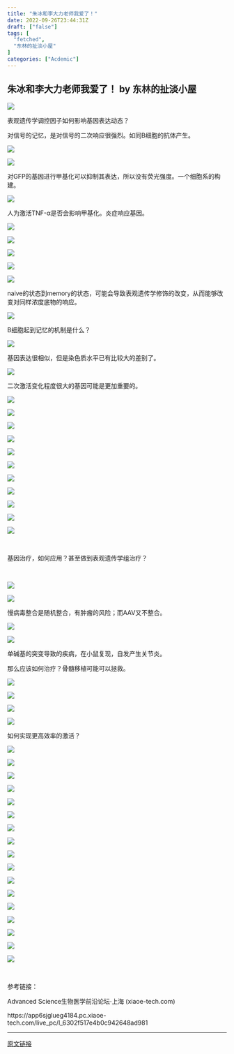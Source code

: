 ```yaml
---
title: "朱冰和李大力老师我爱了！"
date: 2022-09-26T23:44:31Z
draft: ["false"]
tags: [
  "fetched",
  "东林的扯淡小屋"
]
categories: ["Acdemic"]
---
```

朱冰和李大力老师我爱了！ by 东林的扯淡小屋
------
<div><p><img data-galleryid="" data-ratio="0.5852842809364549" data-s="300,640" data-type="png" data-w="598" data-src="https://mmbiz.qpic.cn/mmbiz_png/kZ1wdgAscBorDiaQZKE7iaVo7qrbRiaLgSc2DQMEFUVfvCOicB8oLySYtGVv2zlibuPtRXtryGXDWMtgsCmAUma4hag/640?wx_fmt=png" src="https://mmbiz.qpic.cn/mmbiz_png/kZ1wdgAscBorDiaQZKE7iaVo7qrbRiaLgSc2DQMEFUVfvCOicB8oLySYtGVv2zlibuPtRXtryGXDWMtgsCmAUma4hag/640?wx_fmt=png"></p><p>表观遗传学调控因子如何影响基因表达动态？<br></p><p>对信号的记忆，是对信号的二次响应很强烈。如同B细胞的抗体产生。<br></p><p><img data-galleryid="" data-ratio="0.4525462962962963" data-s="300,640" data-type="png" data-w="864" data-src="https://mmbiz.qpic.cn/mmbiz_png/kZ1wdgAscBorDiaQZKE7iaVo7qrbRiaLgScMrAE1caedSdEKJjVPzSTsuVzeA9P1nJWibW70wzbx8GSpaoJy7BddAQ/640?wx_fmt=png" src="https://mmbiz.qpic.cn/mmbiz_png/kZ1wdgAscBorDiaQZKE7iaVo7qrbRiaLgScMrAE1caedSdEKJjVPzSTsuVzeA9P1nJWibW70wzbx8GSpaoJy7BddAQ/640?wx_fmt=png"></p><p><img data-galleryid="" data-ratio="0.5821799307958477" data-s="300,640" data-type="png" data-w="1156" data-src="https://mmbiz.qpic.cn/mmbiz_png/kZ1wdgAscBorDiaQZKE7iaVo7qrbRiaLgScX1en0DZATgCzG9axnJPAYrdrIic51Ga6iaYbnibQyLKzSgkdxZd36ac7A/640?wx_fmt=png" src="https://mmbiz.qpic.cn/mmbiz_png/kZ1wdgAscBorDiaQZKE7iaVo7qrbRiaLgScX1en0DZATgCzG9axnJPAYrdrIic51Ga6iaYbnibQyLKzSgkdxZd36ac7A/640?wx_fmt=png"></p><p>对GFP的基因进行甲基化可以抑制其表达，所以没有荧光强度。一个细胞系的构建。<br></p><p><img data-galleryid="" data-ratio="0.6033057851239669" data-s="300,640" data-type="png" data-w="1210" data-src="https://mmbiz.qpic.cn/mmbiz_png/kZ1wdgAscBorDiaQZKE7iaVo7qrbRiaLgScUZHCFdQvToVb4C8sl8f8RE1ly9emcFDXBLG0Ahc72GrXMgaLzXbKMw/640?wx_fmt=png" src="https://mmbiz.qpic.cn/mmbiz_png/kZ1wdgAscBorDiaQZKE7iaVo7qrbRiaLgScUZHCFdQvToVb4C8sl8f8RE1ly9emcFDXBLG0Ahc72GrXMgaLzXbKMw/640?wx_fmt=png"></p><p>人为激活TNF-α是否会影响甲基化。炎症响应基因。<br></p><p><img data-galleryid="" data-ratio="0.564945226917058" data-s="300,640" data-type="png" data-w="1278" data-src="https://mmbiz.qpic.cn/mmbiz_png/kZ1wdgAscBorDiaQZKE7iaVo7qrbRiaLgSceVRrPblTcrgzyWYtRO6LK0uo6CAXn3xOBylMURq5WHn7J3A0SVf08g/640?wx_fmt=png" src="https://mmbiz.qpic.cn/mmbiz_png/kZ1wdgAscBorDiaQZKE7iaVo7qrbRiaLgSceVRrPblTcrgzyWYtRO6LK0uo6CAXn3xOBylMURq5WHn7J3A0SVf08g/640?wx_fmt=png"></p><p><img data-galleryid="" data-ratio="0.7146946564885496" data-s="300,640" data-type="png" data-w="1048" data-src="https://mmbiz.qpic.cn/mmbiz_png/kZ1wdgAscBorDiaQZKE7iaVo7qrbRiaLgScuKttmmFxeicibicibypdCrxDiaCwFtw7JFttia5RFcwkEwfG6TN3dg2l1FrQ/640?wx_fmt=png" src="https://mmbiz.qpic.cn/mmbiz_png/kZ1wdgAscBorDiaQZKE7iaVo7qrbRiaLgScuKttmmFxeicibicibypdCrxDiaCwFtw7JFttia5RFcwkEwfG6TN3dg2l1FrQ/640?wx_fmt=png"></p><p><img data-galleryid="" data-ratio="0.6841138659320477" data-s="300,640" data-type="png" data-w="1089" data-src="https://mmbiz.qpic.cn/mmbiz_png/kZ1wdgAscBorDiaQZKE7iaVo7qrbRiaLgSc8vwia9Ta0kyIzeQmAQOElJnM8MTox26ftXTGOEQqS7xmicYO6lDSj47g/640?wx_fmt=png" src="https://mmbiz.qpic.cn/mmbiz_png/kZ1wdgAscBorDiaQZKE7iaVo7qrbRiaLgSc8vwia9Ta0kyIzeQmAQOElJnM8MTox26ftXTGOEQqS7xmicYO6lDSj47g/640?wx_fmt=png"></p><p><img data-galleryid="" data-ratio="0.6522887323943662" data-s="300,640" data-type="png" data-w="1136" data-src="https://mmbiz.qpic.cn/mmbiz_png/kZ1wdgAscBorDiaQZKE7iaVo7qrbRiaLgScFKXWtFOX5ghnic9B1FwfmBzEqkFCcQI2Kvn7voNw1vIAs2a6OQCp9xQ/640?wx_fmt=png" src="https://mmbiz.qpic.cn/mmbiz_png/kZ1wdgAscBorDiaQZKE7iaVo7qrbRiaLgScFKXWtFOX5ghnic9B1FwfmBzEqkFCcQI2Kvn7voNw1vIAs2a6OQCp9xQ/640?wx_fmt=png"></p><p><img data-galleryid="" data-ratio="0.7437437437437437" data-s="300,640" data-type="png" data-w="999" data-src="https://mmbiz.qpic.cn/mmbiz_png/kZ1wdgAscBorDiaQZKE7iaVo7qrbRiaLgSc1APUsoSVdXSKNdYfJmbLfibfSLonFY5fKy1CXGOQFrMicZlyI34aQ35A/640?wx_fmt=png" src="https://mmbiz.qpic.cn/mmbiz_png/kZ1wdgAscBorDiaQZKE7iaVo7qrbRiaLgSc1APUsoSVdXSKNdYfJmbLfibfSLonFY5fKy1CXGOQFrMicZlyI34aQ35A/640?wx_fmt=png"></p><p>naive的状态到memory的状态，可能会导致表观遗传学修饰的改变，从而能够改变对同样浓度底物的响应。</p><p><img data-galleryid="" data-ratio="0.6748350612629594" data-s="300,640" data-type="png" data-w="1061" data-src="https://mmbiz.qpic.cn/mmbiz_png/kZ1wdgAscBorDiaQZKE7iaVo7qrbRiaLgScj0HicicXH6Hh4t4uvkWyibAmIkf1hI9rzDmRcgzo4M79tiaNYao8r22qSA/640?wx_fmt=png" src="https://mmbiz.qpic.cn/mmbiz_png/kZ1wdgAscBorDiaQZKE7iaVo7qrbRiaLgScj0HicicXH6Hh4t4uvkWyibAmIkf1hI9rzDmRcgzo4M79tiaNYao8r22qSA/640?wx_fmt=png"></p><p>B细胞起到记忆的机制是什么？<br></p><p><img data-galleryid="" data-ratio="0.5636774679728711" data-s="300,640" data-type="png" data-w="1327" data-src="https://mmbiz.qpic.cn/mmbiz_png/kZ1wdgAscBorDiaQZKE7iaVo7qrbRiaLgScgKInfKygFiaBibn2VXDkZNzJLr8l8yTxyCyoCzsgL7UkJhibbS5nmIoYw/640?wx_fmt=png" src="https://mmbiz.qpic.cn/mmbiz_png/kZ1wdgAscBorDiaQZKE7iaVo7qrbRiaLgScgKInfKygFiaBibn2VXDkZNzJLr8l8yTxyCyoCzsgL7UkJhibbS5nmIoYw/640?wx_fmt=png"></p><p>基因表达很相似，但是染色质水平已有比较大的差别了。<br></p><p><img data-galleryid="" data-ratio="0.6204620462046204" data-s="300,640" data-type="png" data-w="1212" data-src="https://mmbiz.qpic.cn/mmbiz_png/kZ1wdgAscBorDiaQZKE7iaVo7qrbRiaLgScKzHgicaKHNdKM0icZsBqicoAneiaVkAPG6wwiazicDlDAv2wKSAUJvGDK5Cw/640?wx_fmt=png" src="https://mmbiz.qpic.cn/mmbiz_png/kZ1wdgAscBorDiaQZKE7iaVo7qrbRiaLgScKzHgicaKHNdKM0icZsBqicoAneiaVkAPG6wwiazicDlDAv2wKSAUJvGDK5Cw/640?wx_fmt=png"></p><p>二次激活变化程度很大的基因可能是更加重要的。</p><p><img data-galleryid="" data-ratio="0.6767485822306238" data-s="300,640" data-type="png" data-w="1058" data-src="https://mmbiz.qpic.cn/mmbiz_png/kZ1wdgAscBorDiaQZKE7iaVo7qrbRiaLgScddicvia0YEVO588WWnPTzzqMm73kPUHhPz4ybiazhdeuqxso7wImibhEYw/640?wx_fmt=png" src="https://mmbiz.qpic.cn/mmbiz_png/kZ1wdgAscBorDiaQZKE7iaVo7qrbRiaLgScddicvia0YEVO588WWnPTzzqMm73kPUHhPz4ybiazhdeuqxso7wImibhEYw/640?wx_fmt=png"></p><p><img data-galleryid="" data-ratio="0.6844526218951242" data-s="300,640" data-type="png" data-w="1087" data-src="https://mmbiz.qpic.cn/mmbiz_png/kZ1wdgAscBorDiaQZKE7iaVo7qrbRiaLgScOocxnKpg2icgtIfVPewIPk7luAzMMiaQ1EPgABZLbicaKBbzVzlib8mib7A/640?wx_fmt=png" src="https://mmbiz.qpic.cn/mmbiz_png/kZ1wdgAscBorDiaQZKE7iaVo7qrbRiaLgScOocxnKpg2icgtIfVPewIPk7luAzMMiaQ1EPgABZLbicaKBbzVzlib8mib7A/640?wx_fmt=png"></p><p><img data-galleryid="" data-ratio="0.8116883116883117" data-s="300,640" data-type="png" data-w="924" data-src="https://mmbiz.qpic.cn/mmbiz_png/kZ1wdgAscBorDiaQZKE7iaVo7qrbRiaLgScnIwcClLCsuDTicXlBejRDWPnd5raMV4W54BPpIhP4oNC0YVN3oKNtxw/640?wx_fmt=png" src="https://mmbiz.qpic.cn/mmbiz_png/kZ1wdgAscBorDiaQZKE7iaVo7qrbRiaLgScnIwcClLCsuDTicXlBejRDWPnd5raMV4W54BPpIhP4oNC0YVN3oKNtxw/640?wx_fmt=png"></p><p><img data-galleryid="" data-ratio="0.8134490238611713" data-s="300,640" data-type="png" data-w="922" data-src="https://mmbiz.qpic.cn/mmbiz_png/kZ1wdgAscBorDiaQZKE7iaVo7qrbRiaLgSc1QZyzyneEfdiap2mzU4xJEmgqa97b1ltcgbBIN7E8hMiaVfRdAUjMiacw/640?wx_fmt=png" src="https://mmbiz.qpic.cn/mmbiz_png/kZ1wdgAscBorDiaQZKE7iaVo7qrbRiaLgSc1QZyzyneEfdiap2mzU4xJEmgqa97b1ltcgbBIN7E8hMiaVfRdAUjMiacw/640?wx_fmt=png"></p><p><img data-galleryid="" data-ratio="0.6837763519706691" data-s="300,640" data-type="png" data-w="1091" data-src="https://mmbiz.qpic.cn/mmbiz_png/kZ1wdgAscBorDiaQZKE7iaVo7qrbRiaLgScCbSXhazY0v0JibU40JUCss5VLogeJl8qvnhFniaNXvgZRQqVWEIMY3XQ/640?wx_fmt=png" src="https://mmbiz.qpic.cn/mmbiz_png/kZ1wdgAscBorDiaQZKE7iaVo7qrbRiaLgScCbSXhazY0v0JibU40JUCss5VLogeJl8qvnhFniaNXvgZRQqVWEIMY3XQ/640?wx_fmt=png"></p><p><img data-galleryid="" data-ratio="0.7099811676082862" data-s="300,640" data-type="png" data-w="1062" data-src="https://mmbiz.qpic.cn/mmbiz_png/kZ1wdgAscBorDiaQZKE7iaVo7qrbRiaLgScwSBuR2Bia401ErmynBcsBseWnEEH7HeaE7qat7TXKyiaaY8oIMSIAUIw/640?wx_fmt=png" src="https://mmbiz.qpic.cn/mmbiz_png/kZ1wdgAscBorDiaQZKE7iaVo7qrbRiaLgScwSBuR2Bia401ErmynBcsBseWnEEH7HeaE7qat7TXKyiaaY8oIMSIAUIw/640?wx_fmt=png"></p><p><img data-galleryid="" data-ratio="0.6885844748858447" data-s="300,640" data-type="png" data-w="1095" data-src="https://mmbiz.qpic.cn/mmbiz_png/kZ1wdgAscBorDiaQZKE7iaVo7qrbRiaLgScGzRauqCHYxw2J3F6iaHjqo3mDfwVFDRt1QGFN35aBjTWXZ5EvVD9cZA/640?wx_fmt=png" src="https://mmbiz.qpic.cn/mmbiz_png/kZ1wdgAscBorDiaQZKE7iaVo7qrbRiaLgScGzRauqCHYxw2J3F6iaHjqo3mDfwVFDRt1QGFN35aBjTWXZ5EvVD9cZA/640?wx_fmt=png"></p><p><img data-galleryid="" data-ratio="0.6820234869015357" data-s="300,640" data-type="png" data-w="1107" data-src="https://mmbiz.qpic.cn/mmbiz_png/kZ1wdgAscBorDiaQZKE7iaVo7qrbRiaLgScspp3jyRULgCqY3A10e0gaicZXuSwnxxPegJc4XohIiaGfhBibvZfmxslw/640?wx_fmt=png" src="https://mmbiz.qpic.cn/mmbiz_png/kZ1wdgAscBorDiaQZKE7iaVo7qrbRiaLgScspp3jyRULgCqY3A10e0gaicZXuSwnxxPegJc4XohIiaGfhBibvZfmxslw/640?wx_fmt=png"></p><p><img data-galleryid="" data-ratio="0.7088014981273408" data-s="300,640" data-type="png" data-w="1068" data-src="https://mmbiz.qpic.cn/mmbiz_png/kZ1wdgAscBorDiaQZKE7iaVo7qrbRiaLgSckw4PVia7aaOOpbU7dMbKGTsGCI6oQeiaO7icWcoNia8KtsJabQe01dCoyg/640?wx_fmt=png" src="https://mmbiz.qpic.cn/mmbiz_png/kZ1wdgAscBorDiaQZKE7iaVo7qrbRiaLgSckw4PVia7aaOOpbU7dMbKGTsGCI6oQeiaO7icWcoNia8KtsJabQe01dCoyg/640?wx_fmt=png"></p><p><img data-galleryid="" data-ratio="0.8392461197339246" data-s="300,640" data-type="png" data-w="902" data-src="https://mmbiz.qpic.cn/mmbiz_png/kZ1wdgAscBorDiaQZKE7iaVo7qrbRiaLgScCdCLtibnpFweP7u94HmNLfawBWbAM5Ol12sK07oLT8ia2pavs6XeDVuA/640?wx_fmt=png" src="https://mmbiz.qpic.cn/mmbiz_png/kZ1wdgAscBorDiaQZKE7iaVo7qrbRiaLgScCdCLtibnpFweP7u94HmNLfawBWbAM5Ol12sK07oLT8ia2pavs6XeDVuA/640?wx_fmt=png"></p><p><img data-galleryid="" data-ratio="0.7949526813880127" data-s="300,640" data-type="png" data-w="951" data-src="https://mmbiz.qpic.cn/mmbiz_png/kZ1wdgAscBorDiaQZKE7iaVo7qrbRiaLgScIJvJd0V6icuP0dAYrbgFo5m9ZshKZLpFRgg3rCGnqj7tV5KZzCjAhxw/640?wx_fmt=png" src="https://mmbiz.qpic.cn/mmbiz_png/kZ1wdgAscBorDiaQZKE7iaVo7qrbRiaLgScIJvJd0V6icuP0dAYrbgFo5m9ZshKZLpFRgg3rCGnqj7tV5KZzCjAhxw/640?wx_fmt=png"></p><p><br></p><p>基因治疗，如何应用？甚至做到表观遗传学组治疗？<br></p><p><br></p><p><img data-galleryid="" data-ratio="0.5221489161168709" data-s="300,640" data-type="png" data-w="1061" data-src="https://mmbiz.qpic.cn/mmbiz_png/kZ1wdgAscBorDiaQZKE7iaVo7qrbRiaLgSc7YN7IAIWadBsicgHXChf5ZM7X1zXvg7BTWw3JOsrITGyibcHuKglvqNw/640?wx_fmt=png" src="https://mmbiz.qpic.cn/mmbiz_png/kZ1wdgAscBorDiaQZKE7iaVo7qrbRiaLgSc7YN7IAIWadBsicgHXChf5ZM7X1zXvg7BTWw3JOsrITGyibcHuKglvqNw/640?wx_fmt=png"></p><p><img data-galleryid="" data-ratio="0.527831094049904" data-s="300,640" data-type="png" data-w="1042" data-src="https://mmbiz.qpic.cn/mmbiz_png/kZ1wdgAscBorDiaQZKE7iaVo7qrbRiaLgScHvq3A3qWAEicPqsfjuS3PHicib1cXf3QLAwIXqu0Oul6M7q84tFMGiaMjw/640?wx_fmt=png" src="https://mmbiz.qpic.cn/mmbiz_png/kZ1wdgAscBorDiaQZKE7iaVo7qrbRiaLgScHvq3A3qWAEicPqsfjuS3PHicib1cXf3QLAwIXqu0Oul6M7q84tFMGiaMjw/640?wx_fmt=png"></p><p>慢病毒整合是随机整合，有肿瘤的风险；而AAV又不整合。<br></p><p><img data-galleryid="" data-ratio="0.5112994350282486" data-s="300,640" data-type="png" data-w="1062" data-src="https://mmbiz.qpic.cn/mmbiz_png/kZ1wdgAscBorDiaQZKE7iaVo7qrbRiaLgScvtMTcvTbhxGLMicZB2iaBgP1pZ0DBbs0XDOAY3MI0TkibQUTHQa0lMxQg/640?wx_fmt=png" src="https://mmbiz.qpic.cn/mmbiz_png/kZ1wdgAscBorDiaQZKE7iaVo7qrbRiaLgScvtMTcvTbhxGLMicZB2iaBgP1pZ0DBbs0XDOAY3MI0TkibQUTHQa0lMxQg/640?wx_fmt=png"></p><p><img data-galleryid="" data-ratio="0.5572519083969466" data-s="300,640" data-type="png" data-w="1048" data-src="https://mmbiz.qpic.cn/mmbiz_png/kZ1wdgAscBorDiaQZKE7iaVo7qrbRiaLgScdKHCvc4NEY2wpSKcrT4SctroB8NptIKz5lEEPicibS58zJIKmNkvAZ3Q/640?wx_fmt=png" src="https://mmbiz.qpic.cn/mmbiz_png/kZ1wdgAscBorDiaQZKE7iaVo7qrbRiaLgScdKHCvc4NEY2wpSKcrT4SctroB8NptIKz5lEEPicibS58zJIKmNkvAZ3Q/640?wx_fmt=png"></p><p>单碱基的突变导致的疾病，在小鼠复现，自发产生关节炎。</p><p>那么应该如何治疗？骨髓移植可能可以拯救。<br></p><p><img data-galleryid="" data-ratio="0.5447619047619048" data-s="300,640" data-type="png" data-w="1050" data-src="https://mmbiz.qpic.cn/mmbiz_png/kZ1wdgAscBorDiaQZKE7iaVo7qrbRiaLgScibxBjuD0op6az8l42oP1kjlJyiakv7nzOiaseRzThSRkUjxrOEWoXx89g/640?wx_fmt=png" src="https://mmbiz.qpic.cn/mmbiz_png/kZ1wdgAscBorDiaQZKE7iaVo7qrbRiaLgScibxBjuD0op6az8l42oP1kjlJyiakv7nzOiaseRzThSRkUjxrOEWoXx89g/640?wx_fmt=png"></p><p><img data-galleryid="" data-ratio="0.6612466124661247" data-s="300,640" data-type="png" data-w="738" data-src="https://mmbiz.qpic.cn/mmbiz_png/kZ1wdgAscBorDiaQZKE7iaVo7qrbRiaLgScq5egnCMtUSXbxI5mmuLeZBrTiakiaNn3ibZjWI01BUyUlcFdef9aic1jeA/640?wx_fmt=png" src="https://mmbiz.qpic.cn/mmbiz_png/kZ1wdgAscBorDiaQZKE7iaVo7qrbRiaLgScq5egnCMtUSXbxI5mmuLeZBrTiakiaNn3ibZjWI01BUyUlcFdef9aic1jeA/640?wx_fmt=png"></p><p><img data-galleryid="" data-ratio="0.523719165085389" data-s="300,640" data-type="png" data-w="1054" data-src="https://mmbiz.qpic.cn/mmbiz_png/kZ1wdgAscBorDiaQZKE7iaVo7qrbRiaLgScSN1ceE4NetvzpiaVKYrViaEkKAGO9iaFicUsKD04ClHaBwHs9GJvU1zK2Q/640?wx_fmt=png" src="https://mmbiz.qpic.cn/mmbiz_png/kZ1wdgAscBorDiaQZKE7iaVo7qrbRiaLgScSN1ceE4NetvzpiaVKYrViaEkKAGO9iaFicUsKD04ClHaBwHs9GJvU1zK2Q/640?wx_fmt=png"></p><p><img data-galleryid="" data-ratio="0.5397890699904123" data-s="300,640" data-type="png" data-w="1043" data-src="https://mmbiz.qpic.cn/mmbiz_png/kZ1wdgAscBorDiaQZKE7iaVo7qrbRiaLgScNFicgKe7dv026fc64jxRrEkFyuM7jxBStz6JsWFIxT713X0NdrywrGg/640?wx_fmt=png" src="https://mmbiz.qpic.cn/mmbiz_png/kZ1wdgAscBorDiaQZKE7iaVo7qrbRiaLgScNFicgKe7dv026fc64jxRrEkFyuM7jxBStz6JsWFIxT713X0NdrywrGg/640?wx_fmt=png"></p><p>如何实现更高效率的激活？<br></p><p><img data-galleryid="" data-ratio="0.5445829338446788" data-s="300,640" data-type="png" data-w="1043" data-src="https://mmbiz.qpic.cn/mmbiz_png/kZ1wdgAscBorDiaQZKE7iaVo7qrbRiaLgScJnPH0qbia4ANoficBQ2u6MSVjbtRpGFBgrdibbHM16pWcujETQdXY6glg/640?wx_fmt=png" src="https://mmbiz.qpic.cn/mmbiz_png/kZ1wdgAscBorDiaQZKE7iaVo7qrbRiaLgScJnPH0qbia4ANoficBQ2u6MSVjbtRpGFBgrdibbHM16pWcujETQdXY6glg/640?wx_fmt=png"></p><p><img data-galleryid="" data-ratio="0.5427756653992395" data-s="300,640" data-type="png" data-w="1052" data-src="https://mmbiz.qpic.cn/mmbiz_png/kZ1wdgAscBorDiaQZKE7iaVo7qrbRiaLgSczicDyXPk1G3InydVZIcmKS3icUJiaZk4gIzdtH4XvE5uEVFZicy4zVxe5Q/640?wx_fmt=png" src="https://mmbiz.qpic.cn/mmbiz_png/kZ1wdgAscBorDiaQZKE7iaVo7qrbRiaLgSczicDyXPk1G3InydVZIcmKS3icUJiaZk4gIzdtH4XvE5uEVFZicy4zVxe5Q/640?wx_fmt=png"></p><p><img data-galleryid="" data-ratio="0.5436432637571158" data-s="300,640" data-type="png" data-w="1054" data-src="https://mmbiz.qpic.cn/mmbiz_png/kZ1wdgAscBorDiaQZKE7iaVo7qrbRiaLgScFx9swJa53R1wVPGAb9jJ8bibx55hq1o7rPtMTK5J8DR9FzUzIMUfZ6Q/640?wx_fmt=png" src="https://mmbiz.qpic.cn/mmbiz_png/kZ1wdgAscBorDiaQZKE7iaVo7qrbRiaLgScFx9swJa53R1wVPGAb9jJ8bibx55hq1o7rPtMTK5J8DR9FzUzIMUfZ6Q/640?wx_fmt=png"></p><p><img data-galleryid="" data-ratio="0.47673314339981004" data-s="300,640" data-type="png" data-w="1053" data-src="https://mmbiz.qpic.cn/mmbiz_png/kZ1wdgAscBorDiaQZKE7iaVo7qrbRiaLgScyCwyDLicMbffwFMmdWoGTDYVgia53Ptxz0X1yH3vKRtWjMavrhnzGictg/640?wx_fmt=png" src="https://mmbiz.qpic.cn/mmbiz_png/kZ1wdgAscBorDiaQZKE7iaVo7qrbRiaLgScyCwyDLicMbffwFMmdWoGTDYVgia53Ptxz0X1yH3vKRtWjMavrhnzGictg/640?wx_fmt=png"></p><p><img data-galleryid="" data-ratio="0.5214659685863874" data-s="300,640" data-type="png" data-w="955" data-src="https://mmbiz.qpic.cn/mmbiz_png/kZ1wdgAscBorDiaQZKE7iaVo7qrbRiaLgSc5B35VibhvibuyLKGEPIU2NTxj1ZBKt8wZv4bibjTDb8RLHdRwJOUyMWGw/640?wx_fmt=png" src="https://mmbiz.qpic.cn/mmbiz_png/kZ1wdgAscBorDiaQZKE7iaVo7qrbRiaLgSc5B35VibhvibuyLKGEPIU2NTxj1ZBKt8wZv4bibjTDb8RLHdRwJOUyMWGw/640?wx_fmt=png"></p><p><img data-galleryid="" data-ratio="0.535253227408143" data-s="300,640" data-type="png" data-w="1007" data-src="https://mmbiz.qpic.cn/mmbiz_png/kZ1wdgAscBorDiaQZKE7iaVo7qrbRiaLgScYPfBFSRwdrcEObLouPZQyN2uP7BgppCXYIXQBeC34LswDLMWnLRouA/640?wx_fmt=png" src="https://mmbiz.qpic.cn/mmbiz_png/kZ1wdgAscBorDiaQZKE7iaVo7qrbRiaLgScYPfBFSRwdrcEObLouPZQyN2uP7BgppCXYIXQBeC34LswDLMWnLRouA/640?wx_fmt=png"></p><p><img data-galleryid="" data-ratio="0.5311601150527325" data-s="300,640" data-type="png" data-w="1043" data-src="https://mmbiz.qpic.cn/mmbiz_png/kZ1wdgAscBorDiaQZKE7iaVo7qrbRiaLgScpV5MsTNoTUP5dxCmgyhpicsGhStnM532BeJprMTQUrI5mXG5UoVLqsw/640?wx_fmt=png" src="https://mmbiz.qpic.cn/mmbiz_png/kZ1wdgAscBorDiaQZKE7iaVo7qrbRiaLgScpV5MsTNoTUP5dxCmgyhpicsGhStnM532BeJprMTQUrI5mXG5UoVLqsw/640?wx_fmt=png"></p><p><img data-galleryid="" data-ratio="0.5145539906103287" data-s="300,640" data-type="png" data-w="1065" data-src="https://mmbiz.qpic.cn/mmbiz_png/kZ1wdgAscBorDiaQZKE7iaVo7qrbRiaLgScuqysaZvxQ3ES58FkkPb7ujj2cECVIOOhesZ0znqaIHSBiaaN0wxqYYw/640?wx_fmt=png" src="https://mmbiz.qpic.cn/mmbiz_png/kZ1wdgAscBorDiaQZKE7iaVo7qrbRiaLgScuqysaZvxQ3ES58FkkPb7ujj2cECVIOOhesZ0znqaIHSBiaaN0wxqYYw/640?wx_fmt=png"></p><p><img data-galleryid="" data-ratio="0.6334106728538283" data-s="300,640" data-type="png" data-w="862" data-src="https://mmbiz.qpic.cn/mmbiz_png/kZ1wdgAscBorDiaQZKE7iaVo7qrbRiaLgSc7C56rdm5ImmUqDhxOEXN5wClZSAkYLXSX3nbYuyYWObMI6ysB0TEPg/640?wx_fmt=png" src="https://mmbiz.qpic.cn/mmbiz_png/kZ1wdgAscBorDiaQZKE7iaVo7qrbRiaLgSc7C56rdm5ImmUqDhxOEXN5wClZSAkYLXSX3nbYuyYWObMI6ysB0TEPg/640?wx_fmt=png"></p><p><img data-galleryid="" data-ratio="0.5370722433460076" data-s="300,640" data-type="png" data-w="1052" data-src="https://mmbiz.qpic.cn/mmbiz_png/kZ1wdgAscBorDiaQZKE7iaVo7qrbRiaLgScAkFGRQC1gbhvLBM4nCxvqv8cIFRWoib3uuibebc9YtW3nKbiah49V9IMg/640?wx_fmt=png" src="https://mmbiz.qpic.cn/mmbiz_png/kZ1wdgAscBorDiaQZKE7iaVo7qrbRiaLgScAkFGRQC1gbhvLBM4nCxvqv8cIFRWoib3uuibebc9YtW3nKbiah49V9IMg/640?wx_fmt=png"></p><p><img data-galleryid="" data-ratio="0.5343511450381679" data-s="300,640" data-type="png" data-w="1048" data-src="https://mmbiz.qpic.cn/mmbiz_png/kZ1wdgAscBorDiaQZKE7iaVo7qrbRiaLgScg6iallLibicTwqNDqp7ToEEGMhjeLVQycPaIO4BEqmAc0Z0rf7g4UXefw/640?wx_fmt=png" src="https://mmbiz.qpic.cn/mmbiz_png/kZ1wdgAscBorDiaQZKE7iaVo7qrbRiaLgScg6iallLibicTwqNDqp7ToEEGMhjeLVQycPaIO4BEqmAc0Z0rf7g4UXefw/640?wx_fmt=png"></p><p><img data-galleryid="" data-ratio="0.5764235764235764" data-s="300,640" data-type="png" data-w="1001" data-src="https://mmbiz.qpic.cn/mmbiz_png/kZ1wdgAscBorDiaQZKE7iaVo7qrbRiaLgScOUL4OmURgLtuszicqiaN1lRXRa55qlSaOicwA1OsXibf8FWl7cRDTCyRhQ/640?wx_fmt=png" src="https://mmbiz.qpic.cn/mmbiz_png/kZ1wdgAscBorDiaQZKE7iaVo7qrbRiaLgScOUL4OmURgLtuszicqiaN1lRXRa55qlSaOicwA1OsXibf8FWl7cRDTCyRhQ/640?wx_fmt=png"></p><p><img data-galleryid="" data-ratio="0.5779352226720648" data-s="300,640" data-type="png" data-w="988" data-src="https://mmbiz.qpic.cn/mmbiz_png/kZ1wdgAscBorDiaQZKE7iaVo7qrbRiaLgScdbJl92g05XvktFpT1iaLkV5Ivs6icsQ0FkibocaQiaPulcicoHLxF9Y7HjQ/640?wx_fmt=png" src="https://mmbiz.qpic.cn/mmbiz_png/kZ1wdgAscBorDiaQZKE7iaVo7qrbRiaLgScdbJl92g05XvktFpT1iaLkV5Ivs6icsQ0FkibocaQiaPulcicoHLxF9Y7HjQ/640?wx_fmt=png"></p><p><img data-galleryid="" data-ratio="0.5464015151515151" data-s="300,640" data-type="png" data-w="1056" data-src="https://mmbiz.qpic.cn/mmbiz_png/kZ1wdgAscBorDiaQZKE7iaVo7qrbRiaLgScg6gDbbibcXLua8EwBY26AKgCQzSv9DWndS4C3uqdufyCfQEXt211FkQ/640?wx_fmt=png" src="https://mmbiz.qpic.cn/mmbiz_png/kZ1wdgAscBorDiaQZKE7iaVo7qrbRiaLgScg6gDbbibcXLua8EwBY26AKgCQzSv9DWndS4C3uqdufyCfQEXt211FkQ/640?wx_fmt=png"></p><p><img data-galleryid="" data-ratio="0.5377268385864374" data-s="300,640" data-type="png" data-w="1047" data-src="https://mmbiz.qpic.cn/mmbiz_png/kZ1wdgAscBorDiaQZKE7iaVo7qrbRiaLgSccnHAadx3hibibczsEAxqiaU6stAdtlEmM3jN2bUEFJyRWJ06rogsA4Kmw/640?wx_fmt=png" src="https://mmbiz.qpic.cn/mmbiz_png/kZ1wdgAscBorDiaQZKE7iaVo7qrbRiaLgSccnHAadx3hibibczsEAxqiaU6stAdtlEmM3jN2bUEFJyRWJ06rogsA4Kmw/640?wx_fmt=png"></p><p><img data-galleryid="" data-ratio="0.5625" data-s="300,640" data-type="png" data-w="1008" data-src="https://mmbiz.qpic.cn/mmbiz_png/kZ1wdgAscBorDiaQZKE7iaVo7qrbRiaLgSclekU1bjPcMNsY8XUWvZdcXoo7S9H2Q0wHg5NQFicicNUKLUyXywNhByg/640?wx_fmt=png" src="https://mmbiz.qpic.cn/mmbiz_png/kZ1wdgAscBorDiaQZKE7iaVo7qrbRiaLgSclekU1bjPcMNsY8XUWvZdcXoo7S9H2Q0wHg5NQFicicNUKLUyXywNhByg/640?wx_fmt=png"></p><p><img data-galleryid="" data-ratio="0.5832363213038417" data-s="300,640" data-type="png" data-w="859" data-src="https://mmbiz.qpic.cn/mmbiz_png/kZ1wdgAscBorDiaQZKE7iaVo7qrbRiaLgScUY2qcfQqs6pnzqO8bl0se42JicrqFsnroBcr0gWBSMLZic22Onic260Mg/640?wx_fmt=png" src="https://mmbiz.qpic.cn/mmbiz_png/kZ1wdgAscBorDiaQZKE7iaVo7qrbRiaLgScUY2qcfQqs6pnzqO8bl0se42JicrqFsnroBcr0gWBSMLZic22Onic260Mg/640?wx_fmt=png"></p><p><br></p><p>参考链接：<br></p><p>Advanced Science生物医学前沿论坛·上海 (xiaoe-tech.com)</p><p>https://app6sjglueg4184.pc.xiaoe-tech.com/live_pc/l_6302f517e4b0c942648ad981</p></div>  
<hr>
<a href="https://mp.weixin.qq.com/s/qHgkiU6k1Z8HRSMwZwxtlA",target="_blank" rel="noopener noreferrer">原文链接</a>
